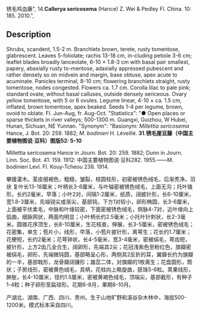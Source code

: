 锈毛鸡血藤",
14.**Callerya sericosema** (Hance) Z. Wei & Pedley Fl. China. 10: 185. 2010.",

## Description
Shrubs, scandent, 1.5-2 m. Branchlets brown, terete, rusty tomentose, glabrescent. Leaves 5-foliolate; rachis 13-18 cm, in-cluding petiole 3-6 cm; leaflet blades broadly lanceolate, 6-10 × 1.8-3 cm with basal pair smallest, papery, abaxially rusty to-mentose, adaxially appressed pubescent and rather densely so on midvein and margin, base obtuse, apex acute to acuminate. Panicles terminal, 8-10 cm; flowering branchlets straight, rusty tomentose, nodes congested. Flowers ca. 1.7 cm. Corolla lilac to pale pink; standard ovate, without basal calluses, outside densely sericeous. Ovary yellow tomentose, with 5 or 6 ovules. Legume linear, 4-10 × ca. 1.5 cm, inflated, brown tomentose, apex beaked. Seeds 1-4 per legume, brown, ovoid to oblate. Fl. Jun-Aug, fr. Aug-Oct.
  "Statistics": "● Open places or sparse thickets in river valleys; 500-1300 m. Guangxi, Guizhou, W Hubei, Hunan, Sichuan, NE Yunnan.
  "Synonym": "Basionym: *Millettia sericosema* Hance, J. Bot. 20: 259. 1882; *M. bodinieri* H. Léveillé.
**31.锈毛崖豆藤（中国主要植物图说·豆科）图版52: 5-10**

Millettia sericosema Hance in Journ. Bot. 20: 259. 1882; Dunn in Journ. Linn. Soc. Bot. 41: 159. 1912: 中国主要植物图说·豆科282. 1955.——M. bodinieri Levl. Fl. Kouy-Tcheou 238. 1914.

攀援灌木。茎皮细褐色，粗糙，皱裂，枝圆柱形，初密被锈色绒毛，后渐秃净。羽状 复叶长13-18厘米；叶柄长3-6厘米，与叶轴密被锈色绒毛，上面无沟；托叶锥形，长约2毫米，早落；小叶2对，间隔1-2厘米，纸质，阔披针形，长6-10厘米，宽1.8-3厘米，先端锐尖或渐尖，基部钝，下方1对较小，卵形椭圆，长3-6厘米，上面被平伏柔毛，中脉和叶缘较密，下面密被锈色绒毛，侧脉4-7对，近叶缘向上弧曲，细脉网状，两面均明显；小叶柄长约2.5毫米；小托叶针刺状，长2-3毫米。圆锥花序顶生，长8-10厘米，生花枝直，伸展，长3-5厘米，密被锈色绒毛；花密集，单生；苞片小，线形，早落，小苞片披针形，离萼生；花长约1.7厘米；花梗短，长约2毫米；花萼钟状，长4-5毫米，宽3-4毫米，密被绢毛，萼齿短，披针形，上方2齿几全合生，阔卵形，先端具2尖；花冠浅紫色至粉红色，旗瓣密被绢毛，卵形，先端微钝圆，基部略呈心形，两侧具2反折的耳，翼瓣长约为旗瓣的一半，基部戟形，龙骨瓣阔镰形；雄蕊二体，对旗瓣的1枚离生；花盘圆形，筒状；子房线形，密被黄色绒毛，具柄，花柱向上略旋曲，胚珠5-6粒。荚果线形，肿胀，长4-10厘米，径约1.5厘米，密被黄褐色绒毛，顶端尖，基部截形，有种子1-4粒；种子卵形至扁球形。花期6-8月，果期8-10月。

产湖北、湖南、广西、四川、贵州。生于山地旷野和溪谷杂木林中，海拔500-1200米。模式标本采自四川。

